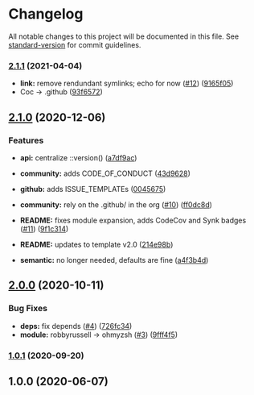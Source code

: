 # Changelog

All notable changes to this project will be documented in this file. See [standard-version](https://github.com/conventional-changelog/standard-version) for commit guidelines.

### [2.1.1](https://github.com/p6m7g8/p6df-sudo/compare/v2.1.0...v2.1.1) (2021-04-04)


* **link:** remove rendundant symlinks; echo for now ([#12](https://github.com/p6m7g8/p6df-sudo/issues/12)) ([9165f05](https://github.com/p6m7g8/p6df-sudo/commit/9165f05b631511b271c0ed4a8a755ccf66b2a339))
* Coc -> .github ([93f6572](https://github.com/p6m7g8/p6df-sudo/commit/93f65723b6acad9297c13858c607e46ecfc8a8b1))

## [2.1.0](https://github.com/p6m7g8/p6df-sudo/compare/v2.0.0...v2.1.0) (2020-12-06)


### Features

* **api:** centralize ::version() ([a7df9ac](https://github.com/p6m7g8/p6df-sudo/commit/a7df9ace780cc4a978bfbbfcf0dfbbb76b2174ac))
* **community:** adds CODE_OF_CONDUCT ([43d9628](https://github.com/p6m7g8/p6df-sudo/commit/43d9628c4ac65128733fda122ebb739295638e17))
* **github:** adds ISSUE_TEMPLATEs ([0045675](https://github.com/p6m7g8/p6df-sudo/commit/004567584c24f6d18f89ffacc39d3d5dd214a49b))


* **community:** rely on the .github/ in the org ([#10](https://github.com/p6m7g8/p6df-sudo/issues/10)) ([ff0dc8d](https://github.com/p6m7g8/p6df-sudo/commit/ff0dc8d544245cd673648cc36192324b2febfde5))
* **README:** fixes module expansion, adds CodeCov and Synk badges ([#11](https://github.com/p6m7g8/p6df-sudo/issues/11)) ([9f1c314](https://github.com/p6m7g8/p6df-sudo/commit/9f1c314d56ca82bc484ac952eb791f4f5e628322))
* **README:** updates to template v2.0 ([214e98b](https://github.com/p6m7g8/p6df-sudo/commit/214e98bc90edb7604c0ac6528180d953d3763f4d))
* **semantic:** no longer needed, defaults are fine ([a4f3b4d](https://github.com/p6m7g8/p6df-sudo/commit/a4f3b4db7891ed6145a7fe5374cdd71c0892c8b2))

## [2.0.0](https://github.com/p6m7g8/p6df-sudo/compare/v1.0.1...v2.0.0) (2020-10-11)


### Bug Fixes

* **deps:** fix depends ([#4](https://github.com/p6m7g8/p6df-sudo/issues/4)) ([726fc34](https://github.com/p6m7g8/p6df-sudo/commit/726fc3406d8e7b04f2f26d3eb31d7a075b7addb2))
* **module:** robbyrussell -> ohmyzsh ([#3](https://github.com/p6m7g8/p6df-sudo/issues/3)) ([9fff4f5](https://github.com/p6m7g8/p6df-sudo/commit/9fff4f58c0b3eec5622360fe8660edddb16b4c71))

### [1.0.1](https://github.com/p6m7g8/p6df-sudo/compare/v1.0.0...v1.0.1) (2020-09-20)

## 1.0.0 (2020-06-07)
